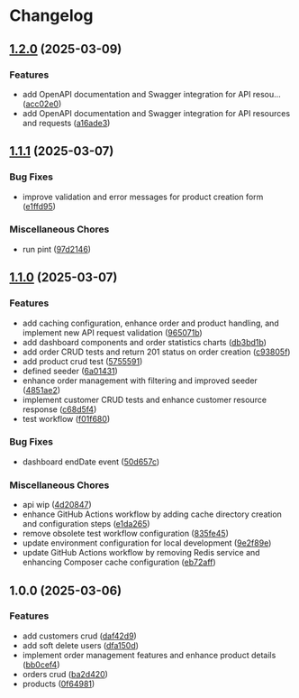 # Changelog

## [1.2.0](https://github.com/Cjleto/orders/compare/v1.1.1...v1.2.0) (2025-03-09)


### Features

* add OpenAPI documentation and Swagger integration for API resou… ([acc02e0](https://github.com/Cjleto/orders/commit/acc02e0659dfe26769b634e2fc6638cdcb79d27d))
* add OpenAPI documentation and Swagger integration for API resources and requests ([a16ade3](https://github.com/Cjleto/orders/commit/a16ade3f50607b215aef7ffe4bd0c34ab9bcca20))

## [1.1.1](https://github.com/Cjleto/orders/compare/v1.1.0...v1.1.1) (2025-03-07)


### Bug Fixes

* improve validation and error messages for product creation form ([e1ffd95](https://github.com/Cjleto/orders/commit/e1ffd95cea3229bbc6ff0b54b759c04d406622d5))


### Miscellaneous Chores

* run pint ([97d2146](https://github.com/Cjleto/orders/commit/97d2146fd53314653226b7d5bdec1b1b3d1e715d))

## [1.1.0](https://github.com/Cjleto/orders/compare/v1.0.0...v1.1.0) (2025-03-07)


### Features

* add caching configuration, enhance order and product handling, and implement new API request validation ([965071b](https://github.com/Cjleto/orders/commit/965071be0ea3163b9e883e0f28c6990d2012e275))
* add dashboard components and order statistics charts ([db3bd1b](https://github.com/Cjleto/orders/commit/db3bd1be9dc1dc04310c436b611f7ed1ddc896ba))
* add order CRUD tests and return 201 status on order creation ([c93805f](https://github.com/Cjleto/orders/commit/c93805f147ef5cbb816a5508ac8d85dd58898824))
* add product crud test ([5755591](https://github.com/Cjleto/orders/commit/5755591b21b60441d57f47fdaba0ac47a76ea514))
* defined seeder ([6a01431](https://github.com/Cjleto/orders/commit/6a0143117c09044874af695d6abeec414c80b70d))
* enhance order management with filtering and improved seeder ([4851ae2](https://github.com/Cjleto/orders/commit/4851ae2655ded714b7eae8945f3ef975af3efe45))
* implement customer CRUD tests and enhance customer resource response ([c68d5f4](https://github.com/Cjleto/orders/commit/c68d5f4e9d4fda63c7f7c1e0f6974ac5582cbfe6))
* test workflow ([f01f680](https://github.com/Cjleto/orders/commit/f01f680e66e09a6ee02a736e15a20109188c0d08))


### Bug Fixes

* dashboard endDate event ([50d657c](https://github.com/Cjleto/orders/commit/50d657c1c5de9e829b0c4d82e8cc94fae1c824f7))


### Miscellaneous Chores

* api wip ([4d20847](https://github.com/Cjleto/orders/commit/4d20847b4b3bb40414712ed46da8869dc0701570))
* enhance GitHub Actions workflow by adding cache directory creation and configuration steps ([e1da265](https://github.com/Cjleto/orders/commit/e1da265111d920fd4e0e1db24cbb9bc93713a7db))
* remove obsolete test workflow configuration ([835fe45](https://github.com/Cjleto/orders/commit/835fe45aa57ae41764594b2c59f60c723d74f34e))
* update environment configuration for local development ([9e2f89e](https://github.com/Cjleto/orders/commit/9e2f89e1bcf507cd63e2eb1e8d527c653b4a62ae))
* update GitHub Actions workflow by removing Redis service and enhancing Composer cache configuration ([eb72aff](https://github.com/Cjleto/orders/commit/eb72aff5fb4cb89574aceb9d4ed7d9f41e83691d))

## 1.0.0 (2025-03-06)


### Features

* add customers crud ([daf42d9](https://github.com/Cjleto/orders/commit/daf42d92eb7e21143184dccab23104a91cf6c816))
* add soft delete users ([dfa150d](https://github.com/Cjleto/orders/commit/dfa150d916b795636e397508bdf71f5467cc7dc4))
* implement order management features and enhance product details ([bb0cef4](https://github.com/Cjleto/orders/commit/bb0cef47ff56ee7aba510f1fb071dd00e46ba78b))
* orders crud ([ba2d420](https://github.com/Cjleto/orders/commit/ba2d420a72e282f14d461e1d7802447d3b089ff2))
* products ([0f64981](https://github.com/Cjleto/orders/commit/0f649819a52f22359a29c7b75db31c7fffd8ea49))
